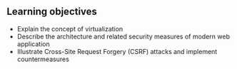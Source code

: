 ## Learning objectives
- Explain the concept of virtualization
- Describe the architecture and related security measures of modern web application
- Illustrate Cross-Site Request Forgery (CSRF) attacks and implement countermeasures